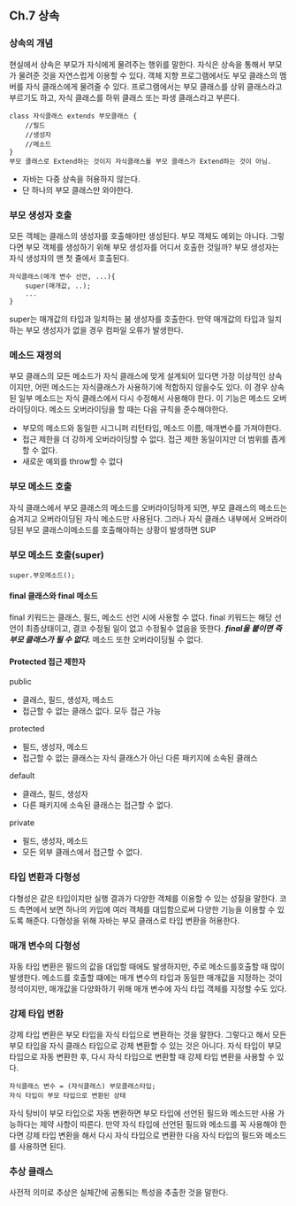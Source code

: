 ## Ch.7 상속
### 상속의 개념

현실에서 상속은 부모가 자식에게 물려주는 행위를 말한다. 자식은 상속을 통해서 부모가 물려준 것을 자연스럽게 이용할 수 있다. 객체 지향 프로그램에서도 부모 클래스의 멤버를 자식 클래스에게 물려줄 수 있다. 프로그램에서는 부모 클래스를 상위 클래스라고 부르기도 하고, 자식 클래스를 하위 클래스 또는 파생 클래스라고 부른다.

```
class 자식클래스 extends 부모클래스 {
	//필드
	//생성자
	//메소드
}
부모 클래스로 Extend하는 것이지 자식클래스를 부모 클래스가 Extend하는 것이 아님.
```

- 자바는 다중 상속을 허용하지 않는다.
- 단 하나의 부모 클래스만 와야한다.

### 부모 생성자 호출
모든 객체는 클래스의 생성자를 호출해야만 생성된다. 부모 객체도 예외는 아니다. 그렇다면 부모 객체를 생성하기 위해 부모 생성자를 어디서 호출한 것일까? 부모 생성자는 자식 생성자의 맨 첫 줄에서 호출된다.

```
자식클래스(매개 변수 선언, ...){
	super(매개값, ..);
	...
}
```
super는 매개값의 타입과 일치하는 붐 생성자를 호출한다. 만약 매개값의 타입과 일치하는 부모 생성자가 없을 경우 컴파일 오류가 발생한다.

### 메소드 재정의
부모 클래스의 모든 메소드가 자식 클래스에 맞게 설계되어 있다면 가장 이상적인 상속이지만, 어떤 메소드는 자식클래스가 사용하기에 적합하지 않을수도 있다. 이 경우 상속된 일부 메소드는 자식 클래스에서 다시 수정해서 사용해야 한다. 이 기능은 메소드 오버라이딩이다.
메소드 오버라이딩을 할 때는 다음 규칙을 준수해야한다.
- 부모의 메소드와 동일한 시그니퍼 리턴타입, 메소드 이름, 매개변수를 가져야한다.
- 접근 제한을 더 강하게 오버라이딩할 수 없다. 접근 제한 동일이지만 더 범위를 좁게할 수 없다.
- 새로운 예외를 throw할 수 없다

### 부모 메소드 호출
자식 클래스에서 부모 클래스의 메소드를 오버라이딩하게 되면, 부모 클래스의 메소드는 숨겨지고 오버라이딩된 자식 메소드만 사용된다. 그러나 자식 클래스 내부에서 오버라이딩된 부모 클래스이메소드를 호출해야하는 상황이 발생하면 SUP

### 부모 메소드 호출(super)
```
super.부모메소드();
```

#### final 클래스와 final 메소드

final 키워드는 클래스, 필드, 메소드 선언 시에 사용할 수 없다. final 키워드는 해당 선언이 최종상태이고, 결코 수정될 일이 없고 수정될수 없음을 뜻한다. ___final을 붙이면 즉 부모 클래스가 될 수 없다.___ 메소드 또한 오버라이딩될 수 없다.

#### Protected 접근 제한자

public
- 클래스, 필드, 생성자, 메소드 
- 접근할 수 없는 클래스 없다. 모두 접근 가능

protected
- 필드, 생성자, 메소드
- 접근할 수 없는 클래스는 자식 클래스가 아닌 다른 패키지에 소속된 클래스

default
- 클래스, 필드, 생성자
- 다른 패키지에 소속된 클래스는 접근할 수 없다.

private
- 필드, 생성자, 메소드
- 모든 외부 클래스에서 접근할 수 없다.

### 타입 변환과 다형성
다형성은 같은 타입이지만 실행 결과가 다양한 객체를 이용할 수 있는 성질을 말한다. 코드 측면에서 보면 하나의 카입에 여러 객체를 대입함으로써 다양한 기능을 이용할 수 있도록 해준다. 다형성을 위해 자바는 부모 클래스로 타입 변환을 허용한다.

### 매개 변수의 다형성
자동 타입 변환은 필드의 값을 대입할 때에도 발생하지만, 주로 메소드를호출할 때 많이 발생한다. 메소드를 호출할 떄에는 매개 변수의 타입과 동일한 매개값을 지정하는 것이 정석이지만, 매개값을 다양화하기 위해 매개 변수에 자식 타입 객체를 지정할 수도 있다.

### 강제 타입 변환
강제 타입 변환은 부모 타입을 자식 타입으로 변환하는 것을 말한다. 그렇다고 해서 모든 부모 타입을 자식 클래스 타입으로 강제 변환할 수 있는 것은 아니다. 자식 타입이 부모 타입으로 자동 변환한 후, 다시 자식 타입으로 변환할 때 강제 타입 변환을 사용할 수 있다.
```
자식클래스 변수 = (자식클래스) 부모클래스타입;
자식 타입이 부모 타입으로 변환된 상태
``` 

자식 탕비이 부모 타입으로 자동 변환하면 부모 타입에 선언된 필드와 메소드만 사용 가능하다는 제약 사항이 따른다. 만약 자식 타입에 선언된 필드와 메소드를 꼭 사용해야 한다면 강제 타입 변환을 해서 다시 자식 타입으로 변환한 다음 자식 타입의 필드와 메소드를 사용하면 된다.

### 추상 클래스
사전적 의미로 추상은 실체간에 공통되는 특성을 추출한 것을 말한다.